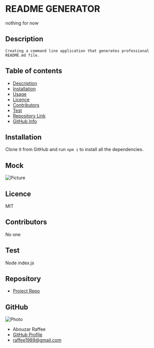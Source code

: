 
# **README GENERATOR**

nothing for now

## Description 

	Creating a command line application that generates professional 	README.md file. 

## Table of contents

- [Description](#Description)
- [Installation](#Installation)
- [Usage](#Usage)
- [Licence](#Licence)
- [Contributors](#Contributors)
- [Test](#Test)
- [Repository Link](#Repository)
- [GitHub Info](#GitHub) 


## Installation

Clone it from GitHub and run `npm i` to install all the dependencies. 

## Mock
![Picture](./Develop/Assets/Readme-Generator.gif)

## Licence

MIT

## Contributors

No one

## Test

Node index.js


## Repository

- [Project Repo](	https://github.com/Raffee1989/Readme-Generator)

## GitHub

![Photo](https://avatars.githubusercontent.com/u/73695549?v=4)
- Abouzar Raffee
- [GitHub Profile](https://github.com/Raffee1989)
- <raffee1989@gmail.com>

